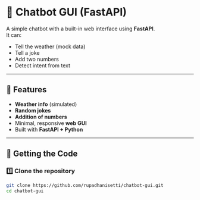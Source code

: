 # 💬 Chatbot GUI (FastAPI)

A simple chatbot with a built-in web interface using **FastAPI**.  
It can:
- Tell the weather (mock data)
- Tell a joke
- Add two numbers
- Detect intent from text

---

## 🚀 Features
- **Weather info** (simulated)
- **Random jokes**
- **Addition of numbers**
- Minimal, responsive **web GUI**
- Built with **FastAPI + Python**

---

## 📂 Getting the Code

### 1️⃣ Clone the repository
```bash
git clone https://github.com/rupadhanisetti/chatbot-gui.git
cd chatbot-gui
